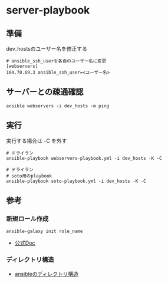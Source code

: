 # server-playbook

## 準備
dev_hostsのユーザー名を修正する
```shell
# ansible_ssh_userを各自のユーザー名に変更
[webservers]
164.70.69.3 ansible_ssh_user=<ユーザー名>
```

## サーバーとの疎通確認

```shell
ansible webservers -i dev_hosts -m ping
```

## 実行
実行する場合は -C を外す
```shell
# ドライラン
ansible-playbook webservers-playbook.yml -i dev_hosts -K -C
```
```shell
# ドライラン
# soto用のplaybook
ansible-playbook soto-playbook.yml -i dev_hosts -K -C
```

## 参考

### 新規ロール作成

```shell
ansible-galaxy init role_name
```
- [公式Doc](https://docs.ansible.com/ansible/2.9_ja/galaxy/dev_guide.html)

### ディレクトリ構造

- [ansibleのディレクトリ構造](https://docs.ansible.com/ansible/2.8/user_guide/playbooks_best_practices.html)
